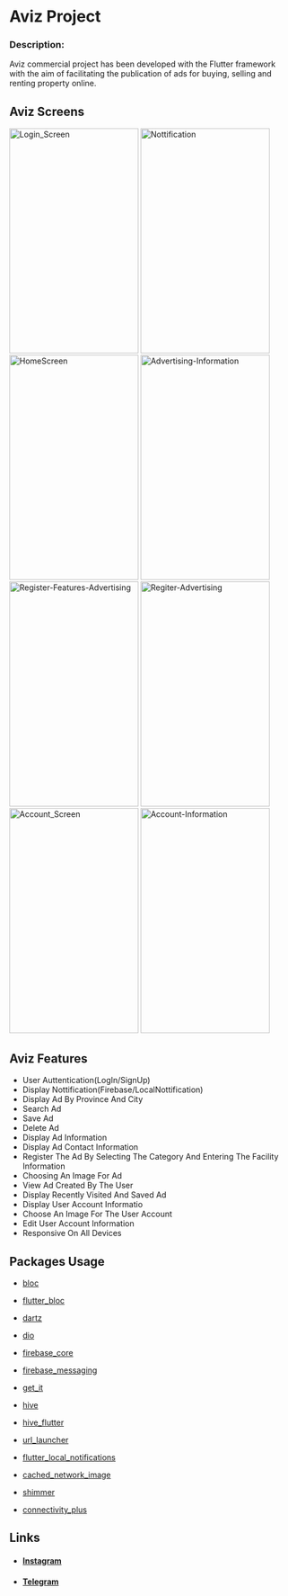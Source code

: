 <h1>Aviz Project</h1>
<h3>Description:</h3>
<p>Aviz commercial project has been developed with the Flutter framework with the aim of facilitating the publication of ads for buying, selling and renting property online.</p>

<h2>Aviz Screens</h1>

<p>
<img src="https://github.com/user-attachments/assets/c11a37e4-1aa8-4d32-8f03-05822a32ba1a" alt="Login_Screen" width="230" height="400">
  <img src="https://github.com/user-attachments/assets/a68856ac-b0bf-4d8a-9077-4ec44c5df323" alt="Nottification" width="230" height="400"">
<img src="https://github.com/user-attachments/assets/c01083af-56c0-4319-94c1-0b794d9ea63e" alt="HomeScreen" width="230" height="400">
<img src="https://github.com/user-attachments/assets/8df4e90f-2f98-4918-94fd-636f9de1dd7a" alt="Advertising-Information" width="230" height="400">
<img src="https://github.com/user-attachments/assets/d78276c0-e2b9-4f58-a125-e6ea010cf17c" alt="Register-Features-Advertising" width="230" height="400">
<img src="https://github.com/user-attachments/assets/ea43ccb2-f6aa-4c34-a8b2-283c4afde5c5" alt="Regiter-Advertising" width="230" height="400">
<img src="https://github.com/user-attachments/assets/5ff6087a-fa06-4d51-9761-df7f03a4dbd2" alt="Account_Screen" width="230" height="400">
<img src="https://github.com/user-attachments/assets/7433cc38-eb00-4bfe-a7e5-f79ed419b07f" alt="Account-Information" width="230" height="400">
</p>

<h2>Aviz Features</h2>
<ul>
  <li>User Auttentication(LogIn/SignUp)</li>
  <li>Display Nottification(Firebase/LocalNottification)</li>
  <li>Display Ad By Province And City</li>
  <li>Search Ad</li>
  <li>Save Ad</li>
  <li>Delete Ad</li>
  <li>Display Ad Information</li>
  <li>Display Ad Contact Information</li>
  <li>Register The Ad By Selecting The Category And Entering The Facility Information</li>
  <li>Choosing An Image For Ad</li>
  <li>View Ad Created By The User</li>
  <li>Display Recently Visited And Saved Ad</li>
  <li>Display User Account Informatio</li>
  <li>Choose An Image For The User Account</li>
  <li>Edit User Account Information</li>
  <li>Responsive On All Devices</li>
</ul>

<h2>Packages Usage</h2>
<ul>
  <li><p><a href="https://pub.dev/packages/bloc">bloc</a></p></li>
  <li><p><a href="https://pub.dev/packages/flutter_bloc">flutter_bloc</a></p></li>
  <li><p><a href="https://pub.dev/packages/dartz">dartz</a></p></li>
  <li><p><a href="https://pub.dev/packages/dio">dio</a></p></li>
  <li><p><a href="https://pub.dev/packages/firebase_core">firebase_core</a></p></li>
  <li><p><a href="https://pub.dev/packages/firebase_messaging">firebase_messaging</a></p></li>
  <li><p><a href="https://pub.dev/packages/get_it">get_it</a></p></li>
  <li><p><a href="https://pub.dev/packages/hive">hive</a></p></li>
  <li><p><a href="https://pub.dev/packages/hive_flutter">hive_flutter</a></p></li>
  <li><p><a href="https://pub.dev/packages/url_launcher">url_launcher</a></p></li>
  <li><p><a href="https://pub.dev/packages/flutter_local_notifications">flutter_local_notifications</a></p></li>
  <li><p><a href="https://pub.dev/packages/cached_network_image">cached_network_image</a></p></li>
  <li><p><a href="https://pub.dev/packages/shimmer">shimmer</a></p></li>
  <li><p><a href="https://pub.dev/packages/connectivity_plus">connectivity_plus</a></p></li>
</ul>

<h2>Links</h2>
<ul>
<li><h4><a href="https://instagram.com/hosseinmohammadi.dev">Instagram</a></h4></li>
<li><h4><a href="https://t.me/Hossein_M_20">Telegram</a></h4></li>
</ul>
